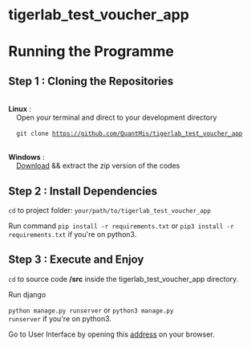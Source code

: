 # tigerlab_test_voucher_app

<h1>Running the Programme</h1>

<h2>Step 1 : Cloning the Repositories</h2> </br>
<b>Linux</b> : </br>
&nbsp;&nbsp;&nbsp;&nbsp;Open your terminal and direct to your development directory

&nbsp;&nbsp;&nbsp;&nbsp;<code>git clone https://github.com/QuantMis/tigerlab_test_voucher_app </code></br>


<b>Windows</b> :</br>
&nbsp;&nbsp;&nbsp;&nbsp;[Download](https://github.com/QuantMis/tigerlab_test_voucher_app/archive/master.zip) && extract the zip version of the codes </br>

<h2>Step 2 : Install Dependencies</h2>
<code>cd</code> to project folder: <code>your/path/to/tigerlab_test_voucher_app</code></br>


Run command <code>pip install -r requirements.txt</code> or <code>pip3 install -r requirements.txt</code> if you're on python3. </br>

<h2>Step 3 : Execute and Enjoy</h2>
<code>cd</code> to source code <b>/src</b> inside the tigerlab_test_voucher_app directory.</br> 


Run django </br>

<code>python manage.py runserver</code> or <code>python3 manage.py runserver</code> if you're on python3. </br>

Go to User Interface by opening this [address](http://127.0.0.1:8000/) on your browser. 
